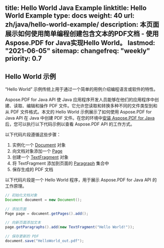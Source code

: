 title: Hello World Java Example
linktitle: Hello World Example
type: docs
weight: 40
url: zh/java/hello-world-example/
description: 本页面展示如何使用简单编程创建包含文本的PDF文档 - 使用Aspose.PDF for Java实现Hello World。
lastmod: "2021-06-05"
sitemap:
    changefreq: "weekly"
    priority: 0.7
---

## Hello World 示例

“Hello World” 示例传统上用于通过一个简单的用例介绍编程语言或软件的特性。

Aspose.PDF for Java API 使 Java 应用程序开发人员能够在他们的应用程序中创建、读取、编辑和操作 PDF 文件。它允许您读取和转换多种不同的文件类型到和从 PDF 文件格式。本文的 Hello World 示例展示了如何使用 Aspose.PDF for Java API 在 Java 中创建 PDF 文件。在您的环境中[安装 Aspose.PDF for Java](/pdf/java/installation/)后，您可以执行以下代码示例以查看 Aspose.PDF API 的工作方式。

以下代码片段遵循这些步骤：

1. 实例化一个 [Document](https://reference.aspose.com/pdf/java/com.aspose.pdf/class-use/Document) 对象
1. 向文档对象添加一个 [Page](https://reference.aspose.com/pdf/java/com.aspose.pdf.class-use/page)
1. 创建一个 [TextFragment](https://reference.aspose.com/pdf/java/com.aspose.pdf.class-use/TextFragment) 对象
1. 将 TextFragment 添加到页面的 [Paragraph](https://reference.aspose.com/pdf/java/com.aspose.pdf/Paragraphs) 集合中
1. 保存生成的 PDF 文档

以下代码片段是一个 Hello World 程序，用于展示 Aspose.PDF for Java API 的工作原理。

```java
// 初始化文档对象
Document document = new Document();
 
// 添加页面
Page page = document.getPages().add();
 
// 向新页面添加文本
page.getParagraphs().add(new TextFragment("Hello World!"));
 
// 保存更新的 PDF
document.save("HelloWorld_out.pdf");
```